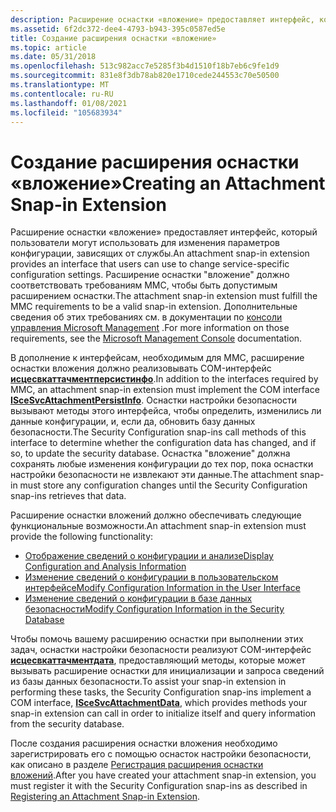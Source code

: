 ```yaml
---
description: Расширение оснастки «вложение» предоставляет интерфейс, который пользователи могут использовать для изменения параметров конфигурации, зависящих от службы.
ms.assetid: 6f2dc372-dee4-4793-b943-395c0587ed5e
title: Создание расширения оснастки «вложение»
ms.topic: article
ms.date: 05/31/2018
ms.openlocfilehash: 513c982acc7e5285f3b4d1510f18b7eb6c9fe1d9
ms.sourcegitcommit: 831e8f3db78ab820e1710cede244553c70e50500
ms.translationtype: MT
ms.contentlocale: ru-RU
ms.lasthandoff: 01/08/2021
ms.locfileid: "105683934"
---
```

# <a name="creating-an-attachment-snap-in-extension"></a><span data-ttu-id="5e820-103">Создание расширения оснастки «вложение»</span><span class="sxs-lookup"><span data-stu-id="5e820-103">Creating an Attachment Snap-in Extension</span></span>

<span data-ttu-id="5e820-104">Расширение оснастки «вложение» предоставляет интерфейс, который пользователи могут использовать для изменения параметров конфигурации, зависящих от службы.</span><span class="sxs-lookup"><span data-stu-id="5e820-104">An attachment snap-in extension provides an interface that users can use to change service-specific configuration settings.</span></span> <span data-ttu-id="5e820-105">Расширение оснастки "вложение" должно соответствовать требованиям MMC, чтобы быть допустимым расширением оснастки.</span><span class="sxs-lookup"><span data-stu-id="5e820-105">The attachment snap-in extension must fulfill the MMC requirements to be a valid snap-in extension.</span></span> <span data-ttu-id="5e820-106">Дополнительные сведения об этих требованиях см. в документации по [консоли управления Microsoft Management](/previous-versions/windows/desktop/mmc/microsoft-management-console-start-page) .</span><span class="sxs-lookup"><span data-stu-id="5e820-106">For more information on those requirements, see the [Microsoft Management Console](/previous-versions/windows/desktop/mmc/microsoft-management-console-start-page) documentation.</span></span>

<span data-ttu-id="5e820-107">В дополнение к интерфейсам, необходимым для MMC, расширение оснастки вложения должно реализовывать COM-интерфейс [**исцесвкаттачментперсистинфо**](/windows/desktop/api/Scesvc/nn-scesvc-iscesvcattachmentpersistinfo).</span><span class="sxs-lookup"><span data-stu-id="5e820-107">In addition to the interfaces required by MMC, an attachment snap-in extension must implement the COM interface [**ISceSvcAttachmentPersistInfo**](/windows/desktop/api/Scesvc/nn-scesvc-iscesvcattachmentpersistinfo).</span></span> <span data-ttu-id="5e820-108">Оснастки настройки безопасности вызывают методы этого интерфейса, чтобы определить, изменились ли данные конфигурации, и, если да, обновить базу данных безопасности.</span><span class="sxs-lookup"><span data-stu-id="5e820-108">The Security Configuration snap-ins call methods of this interface to determine whether the configuration data has changed, and if so, to update the security database.</span></span> <span data-ttu-id="5e820-109">Оснастка "вложение" должна сохранять любые изменения конфигурации до тех пор, пока оснастки настройки безопасности не извлекают эти данные.</span><span class="sxs-lookup"><span data-stu-id="5e820-109">The attachment snap-in must store any configuration changes until the Security Configuration snap-ins retrieves that data.</span></span>

<span data-ttu-id="5e820-110">Расширение оснастки вложений должно обеспечивать следующие функциональные возможности.</span><span class="sxs-lookup"><span data-stu-id="5e820-110">An attachment snap-in extension must provide the following functionality:</span></span>

-   [<span data-ttu-id="5e820-111">Отображение сведений о конфигурации и анализе</span><span class="sxs-lookup"><span data-stu-id="5e820-111">Display Configuration and Analysis Information</span></span>](displaying-configuration-and-analysis-information.md)
-   [<span data-ttu-id="5e820-112">Изменение сведений о конфигурации в пользовательском интерфейсе</span><span class="sxs-lookup"><span data-stu-id="5e820-112">Modify Configuration Information in the User Interface</span></span>](modifying-configuration-information-in-the-user-interface.md)
-   [<span data-ttu-id="5e820-113">Изменение сведений о конфигурации в базе данных безопасности</span><span class="sxs-lookup"><span data-stu-id="5e820-113">Modify Configuration Information in the Security Database</span></span>](modifying-configuration-information-in-the-database.md)

<span data-ttu-id="5e820-114">Чтобы помочь вашему расширению оснастки при выполнении этих задач, оснастки настройки безопасности реализуют COM-интерфейс [**исцесвкаттачментдата**](/windows/desktop/api/Scesvc/nn-scesvc-iscesvcattachmentdata), предоставляющий методы, которые может вызывать расширение оснастки для инициализации и запроса сведений из базы данных безопасности.</span><span class="sxs-lookup"><span data-stu-id="5e820-114">To assist your snap-in extension in performing these tasks, the Security Configuration snap-ins implement a COM interface, [**ISceSvcAttachmentData**](/windows/desktop/api/Scesvc/nn-scesvc-iscesvcattachmentdata), which provides methods your snap-in extension can call in order to initialize itself and query information from the security database.</span></span>

<span data-ttu-id="5e820-115">После создания расширения оснастки вложения необходимо зарегистрировать его с помощью оснасток настройки безопасности, как описано в разделе [Регистрация расширения оснастки вложений](registering-an-attachment-snap-in-extension.md).</span><span class="sxs-lookup"><span data-stu-id="5e820-115">After you have created your attachment snap-in extension, you must register it with the Security Configuration snap-ins as described in [Registering an Attachment Snap-in Extension](registering-an-attachment-snap-in-extension.md).</span></span>

 

 

